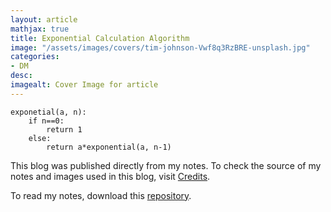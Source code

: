 ```yaml
---
layout: article
mathjax: true
title: Exponential Calculation Algorithm
image: "/assets/images/covers/tim-johnson-Vwf8q3RzBRE-unsplash.jpg"
categories:
- DM
desc:   
imagealt: Cover Image for article
---
```


```
exponetial(a, n):
	if n==0:
		return 1
	else:
		return a*exponential(a, n-1)
```



This blog was published directly from my notes.
To check the source of my notes and images used in this blog, visit <a href="/credits.html" target="_blank">Credits</a>.

To read my notes, download this <a href="https://github.com/bovem/CS" target="blank">repository</a>.